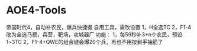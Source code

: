 # AOE4-Tools
帝国时代4，自动补农民，爆兵快捷键
自用工具，需改设置
1，H全选TC
2，F1-4改为全选马厩，兵营，靶场，攻城器厂
功能：
1，每59秒补3*n个农民，预设1~3TC
2，F1-4+QWE的组合键会爆20个兵，再也不用按到手抽筋了
